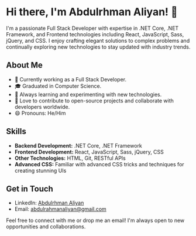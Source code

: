 <!--
**Abdulrhman-Aliyan/Abdulrhman-Aliyan** is a ✨ _special_ ✨ repository because its `README.md` (this file) appears on your GitHub profile.

Here are some ideas to get you started:

- 🔭 I’m currently working on ...
- 🌱 I’m currently learning ...
- 👯 I’m looking to collaborate on ...
- 🤔 I’m looking for help with ...
- 💬 Ask me about ...
- 📫 How to reach me: ...
- 😄 Pronouns: ...
- ⚡ Fun fact: ...
-->

# Hi there, I'm Abdulrhman Aliyan! 👋

I'm a passionate Full Stack Developer with expertise in .NET Core, .NET Framework, and Frontend technologies including React, JavaScript, Sass, jQuery, and CSS. I enjoy crafting elegant solutions to complex problems and continually exploring new technologies to stay updated with industry trends.

## About Me

- 💼 Currently working as a Full Stack Developer.
- 🎓 Graduated in Computer Science.
- 🌱 Always learning and experimenting with new technologies.
- 🚀 Love to contribute to open-source projects and collaborate with developers worldwide.
- 😄 Pronouns: He/Him

## Skills

- **Backend Development:** .NET Core, .NET Framework
- **Frontend Development:** React, JavaScript, Sass, jQuery, CSS
- **Other Technologies:** HTML, Git, RESTful APIs
- **Advanced CSS:** Familiar with advanced CSS tricks and techniques for creating stunning UIs

## Get in Touch

- LinkedIn: [Abdulrhman Aliyan](https://linkedin.com/in/abdalrhman-aliyan-b0855416a)
- Email: abdulrahmanaliyan@gmail.com

Feel free to connect with me or drop me an email! I'm always open to new opportunities and collaborations.
